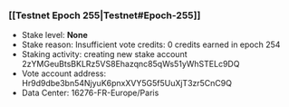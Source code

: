 ### [[Testnet Epoch 255|Testnet#Epoch-255]]
* Stake level: **None**
* Stake reason: Insufficient vote credits: 0 credits earned in epoch 254
* Staking activity: creating new stake account 2zYMGeuBtsBKLRz5VS8Ehazqnc85qWs51yWhSTELc9DQ
* Vote account address: Hr9d9dbe3bn54NjyuK6pnxXVY5G5f5UuXjT3zr5CnC9Q
* Data Center: 16276-FR-Europe/Paris